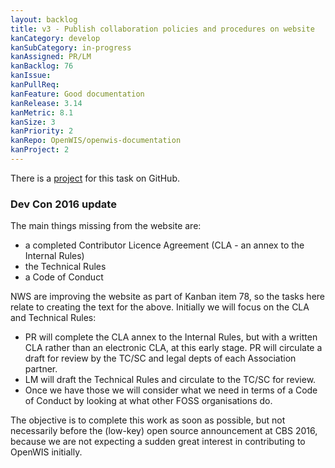 ```yaml
---
layout: backlog
title: v3 - Publish collaboration policies and procedures on website
kanCategory: develop
kanSubCategory: in-progress
kanAssigned: PR/LM
kanBacklog: 76
kanIssue:
kanPullReq:
kanFeature: Good documentation
kanRelease: 3.14
kanMetric: 8.1
kanSize: 3
kanPriority: 2
kanRepo: OpenWIS/openwis-documentation
kanProject: 2
---
```

There is a [project](https://github.com/OpenWIS/openwis-documentation/projects/2) for this task on GitHub.

### Dev Con 2016 update

The main things missing from the website are:

  - a completed Contributor Licence Agreement (CLA - an annex to the Internal Rules)
  - the Technical Rules
  - a Code of Conduct

NWS are improving the website as part of Kanban item 78, so the tasks here relate to creating the text for the above.  Initially we will focus on the CLA and Technical Rules:

  - PR will complete the CLA annex to the Internal Rules, but with a written CLA rather than an electronic CLA, at this early stage.  PR will circulate a draft for review by the TC/SC and legal depts of each Association partner.
  - LM will draft the Technical Rules and circulate to the TC/SC for review.
  - Once we have those we will consider what we need in terms of a Code of Conduct by looking at what other FOSS organisations do.

The objective is to complete this work as soon as possible, but not necessarily before the (low-key) open source announcement at CBS 2016, because we are not expecting a sudden great interest in contributing to OpenWIS initially.

